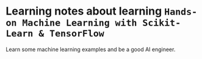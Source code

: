 # Learning notes about learning `Hands-on Machine Learning with Scikit-Learn & TensorFlow`
Learn some machine learning examples and be a good AI engineer.
